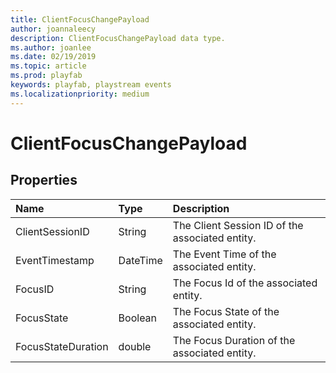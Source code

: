 ```yaml
---
title: ClientFocusChangePayload
author: joannaleecy
description: ClientFocusChangePayload data type.
ms.author: joanlee
ms.date: 02/19/2019
ms.topic: article
ms.prod: playfab
keywords: playfab, playstream events
ms.localizationpriority: medium
---
```


# ClientFocusChangePayload

## Properties

|Name|Type|Description|
| :--------------------|:-------------------|:----------------------|
|ClientSessionID|String|The Client Session ID of the associated entity.|
|EventTimestamp|DateTime|The Event Time of the associated entity.|
|FocusID|String|The Focus Id of the associated entity.|
|FocusState|Boolean|The Focus State of the associated entity.|
|FocusStateDuration|double|The Focus Duration of the associated entity.|
